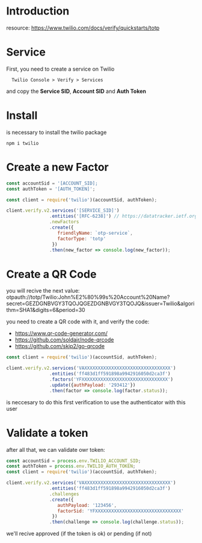 # Introduction
resource: https://www.twilio.com/docs/verify/quickstarts/totp

# Service
First, you need to create a service on Twilio
```
  Twilio Console > Verify > Services
```
and copy the **Service SID**, **Account SID** and **Auth Token**


# Install
is necessary to install the twilio package
```
npm i twilio
```

# Create a new Factor
```js
const accountSid = '[ACCOUNT_SID];
const authToken = '[AUTH_TOKEN]';

const client = require('twilio')(accountSid, authToken);

client.verify.v2.services('[SERVICE_SID]')
                .entities('[RFC-6238]') // https://datatracker.ietf.org/doc/html/rfc6238
                .newFactors
                .create({
                   friendlyName: `otp-service`,
                   factorType: 'totp'
                 })
                .then(new_factor => console.log(new_factor));
```

# Create a QR Code
you will recive the next value: otpauth://totp/Twilio:John%E2%80%99s%20Account%20Name?secret=GEZDGNBVGY3TQOJQGEZDGNBVGY3TQOJQ&issuer=Twilio&algorithm=SHA1&digits=6&period=30

you need to create a QR code with it, and verify the code:

- https://www.qr-code-generator.com/
- https://github.com/soldair/node-qrcode
- https://github.com/skip2/go-qrcode

```js
const client = require('twilio')(accountSid, authToken);

client.verify.v2.services('VAXXXXXXXXXXXXXXXXXXXXXXXXXXXXXXXX')
                .entities('ff483d1ff591898a9942916050d2ca3f')
                .factors('YFXXXXXXXXXXXXXXXXXXXXXXXXXXXXXXXX')
                .update({authPayload: '293412'})
                .then(factor => console.log(factor.status));
```

is neccesary to do this first verification to use the authenticator with this user

# Validate a token
after all that, we can validate owr token:

```js
const accountSid = process.env.TWILIO_ACCOUNT_SID;
const authToken = process.env.TWILIO_AUTH_TOKEN;
const client = require('twilio')(accountSid, authToken);

client.verify.v2.services('VAXXXXXXXXXXXXXXXXXXXXXXXXXXXXXXXX')
                .entities('ff483d1ff591898a9942916050d2ca3f')
                .challenges
                .create({
                   authPayload: '123456',
                   factorSid: 'YFXXXXXXXXXXXXXXXXXXXXXXXXXXXXXXXX'
                 })
                .then(challenge => console.log(challenge.status));
```

we'll recive approved (if the token is ok) or pending (if not) 
